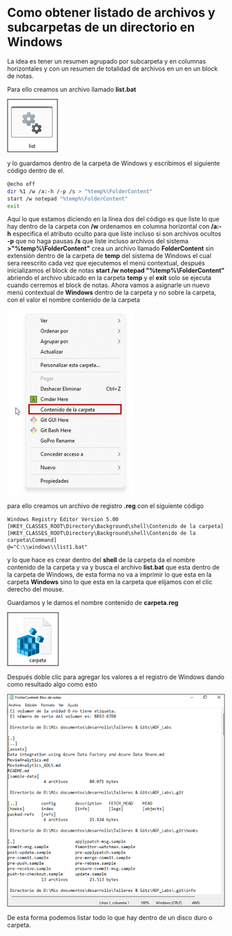 # **Como obtener listado de archivos y subcarpetas de un directorio en Windows**

La idea es tener un resumen agrupado por subcarpeta y en columnas horizontales y con un resumen de totalidad de archivos en un en un block de notas.

Para ello creamos un archivo llamado **list.bat** 

![](images/2022-07-29-18-27-42-image.png) 

y lo guardamos dentro de la carpeta de Windows y escribimos el siguiente código dentro de el.

```bash
@echo off
dir %1 /w /a:-h /-p /s > "%temp%\FolderContent"
start /w notepad "%temp%\FolderContent"
exit
```

Aquí lo que estamos diciendo en la línea dos del código es que liste lo que hay dentro de la carpeta con **/w** ordenamos en columna horizontal con **/a:-h** especifica el atributo oculto para que liste incluso si son archivos ocultos **-p** que no haga pausas **/s** que liste incluso archivos del sistema **>"%temp%\FolderContent"** crea un archivo llamado **FolderContent** sin extensión dentro de la carpeta de **temp** del sistema de Windows el cual sera reescrito cada vez que ejecutemos el menú contextual, después inicializamos el block de notas **start /w notepad "%temp%\FolderContent"** abriendo el archivo ubicado en la carpeta **temp** y el **exit** solo se ejecuta cuando cerremos el block de notas. Ahora vamos a asignarle un nuevo menú contextual de **Windows** dentro de la carpeta y no sobre la carpeta, con el valor el nombre contenido de la carpeta

![](images/2022-07-29-18-33-40-image.png)

para ello creamos un archivo de registro **.reg** con el siguiente código

```reg
Windows Registry Editor Version 5.00
[HKEY_CLASSES_ROOT\Directory\Background\shell\Contenido de la carpeta]
[HKEY_CLASSES_ROOT\Directory\Background\shell\Contenido de la carpeta\Command]
@="C:\\windows\\list1.bat"
```

y lo que hace es crear dentro del **shell** de la carpeta da el nombre contenido de la carpeta y va y busca el archivo **list.bat** que esta dentro de la carpeta de Windows, de esta forma no va a imprimir lo que esta en la carpeta **Windows** sino lo que esta en la carpeta que elijamos con el clic derecho del mouse. 

Guardamos y le damos el nombre contenido de **carpeta.reg**

![](images/2022-07-29-18-27-02-image.png)

Después doble clic para agregar los valores a el registro de Windows dando como resultado algo como esto

![](images/2022-07-29-18-36-15-image.png)

De esta forma podemos listar todo lo que hay dentro de un disco duro o carpeta.

